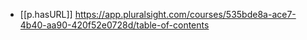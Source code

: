 

- [[p.hasURL]] https://app.pluralsight.com/courses/535bde8a-ace7-4b40-aa90-420f52e0728d/table-of-contents
